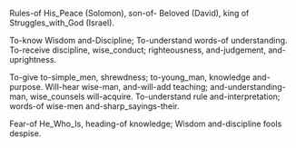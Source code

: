 Rules-of His_Peace (Solomon), son-of- Beloved (David),
king of Struggles_with_God (Israel).

To-know Wisdom and-Discipline; 
To-understand words-of understanding.
To-receive discipline, wise_conduct; 
righteousness, and-judgement, and-uprightness.

To-give to-simple_men, shrewdness; 
to-young_man, knowledge and-purpose.
Will-hear wise-man, and-will-add teaching; 
and-understanding-man, wise_counsels will-acquire. To-understand rule and-interpretation; 
words-of wise-men and-sharp_sayings-their.

Fear-of He_Who_Is, heading-of knowledge; 
Wisdom and-discipline fools despise. 